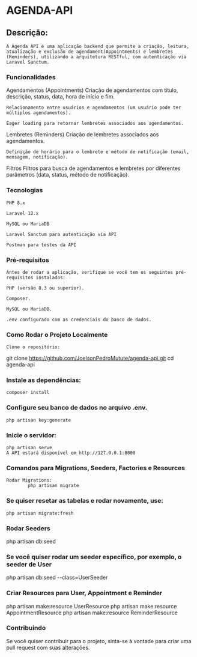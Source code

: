 # AGENDA-API

## Descrição: 
    A Agenda API é uma aplicação backend que permite a criação, leitura, atualização e exclusão de agendament(Appointments) e lembretes (Reminders), utilizando a arquitetura RESTful, com autenticação via Laravel Sanctum.

### Funcionalidades

Agendamentos (Appointments)
    Criação de agendamentos com título, descrição, status, data, hora de início e fim.

    Relacionamento entre usuários e agendamentos (um usuário pode ter múltiplos agendamentos).

    Eager loading para retornar lembretes associados aos agendamentos.

Lembretes (Reminders)
    Criação de lembretes associados aos agendamentos.

    Definição de horário para o lembrete e método de notificação (email, mensagem, notificação).

Filtros
    Filtros para busca de agendamentos e lembretes por diferentes parâmetros (data, status, método de notificação).

### Tecnologias
    PHP 8.x

    Laravel 12.x

    MySQL ou MariaDB

    Laravel Sanctum para autenticação via API

    Postman para testes da API

### Pré-requisitos
    Antes de rodar a aplicação, verifique se você tem os seguintes pré-requisitos instalados:

    PHP (versão 8.3 ou superior).

    Composer.

    MySQL ou MariaDB.

    .env configurado com as credenciais do banco de dados.


### Como Rodar o Projeto Localmente
    Clone o repositório:

 git clone https://github.com/JoelsonPedroMutute/agenda-api.git
cd agenda-api 

###  Instale as dependências:
    composer install

### Configure seu banco de dados no arquivo .env.
    php artisan key:generate

###  Inicie o servidor:
    php artisan serve
    A API estará disponível em http://127.0.0.1:8000

###  Comandos para Migrations, Seeders, Factories e Resources
    Rodar Migrations:
            php artisan migrate
### Se quiser resetar as tabelas e rodar novamente, use:
    php artisan migrate:fresh

### Rodar Seeders
php artisan db:seed

### Se você quiser rodar um seeder específico, por exemplo, o seeder de User
php artisan db:seed --class=UserSeeder

### Criar Resources para User, Appointment e Reminder
php artisan make:resource UserResource
php artisan make:resource AppointmentResource
php artisan make:resource ReminderResource

### Contribuindo
Se você quiser contribuir para o projeto, sinta-se à vontade para criar uma pull request com suas alterações.